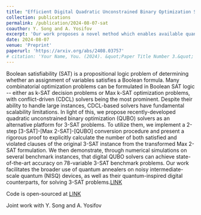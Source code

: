 ```yaml
---
title: "Efficient Digital Quadratic Unconstrained Binary Optimization Solvers for SAT Problems"
collection: publications
permalink: /publication/2024-08-07-sat
coauthor: Y. Song and A. Yosifov
excerpt: 'Our work proposes a novel method which enables available quantum-inspired QUBO solvers to solve hard 3-SAT problems, matching the accuracy the current state-of-the-art algorithmic framework for solving 3-SAT problems. Therefore, establishing QUBO solvers (such as quantum annealers) as an alternative paradigm for hard 3-SAT problems. We provide both the theoretical proof of the validity of the method and numerical simulations (open sourced along with the paper) supporting our claims.'
date: 2024-08-07
venue: 'Preprint'
paperurl: 'https://arxiv.org/abs/2408.03757'
# citation: 'Your Name, You. (2024). &quot;Paper Title Number 3.&quot; <i>GitHub Journal of Bugs</i>. 1(3).'
---
```


Boolean satisfiability (SAT) is a propositional logic problem of determining whether an assignment of variables satisfies a Boolean formula. Many combinatorial optimization problems can be formulated in Boolean SAT logic -- either as k-SAT decision problems or Max k-SAT optimization problems, with conflict-driven (CDCL) solvers being the most prominent. Despite their ability to handle large instances, CDCL-based solvers have fundamental scalability limitations. In light of this, we propose recently-developed quadratic unconstrained binary optimization (QUBO) solvers as an alternative platform for 3-SAT problems. To utilize them, we implement a 2-step [3-SAT]-[Max 2-SAT]-[QUBO] conversion procedure and present a rigorous proof to explicitly calculate the number of both satisfied and violated clauses of the original 3-SAT instance from the transformed Max 2-SAT formulation. We then demonstrate, through numerical simulations on several benchmark instances, that digital QUBO solvers can achieve state-of-the-art accuracy on 78-variable 3-SAT benchmark problems. Our work facilitates the broader use of quantum annealers on noisy intermediate-scale quantum (NISQ) devices, as well as their quantum-inspired digital counterparts, for solving 3-SAT problems.[LINK](https://arxiv.org/abs/2408.03757)

Code is open-sourced at [LINK](https://github.com/seashell-s/qubo-3sat)

Joint work with Y. Song and A. Yosifov